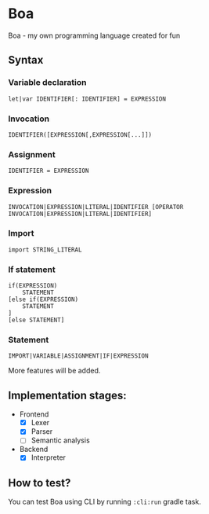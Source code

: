 # Boa
Boa - my own programming language created for fun

## Syntax

### Variable declaration
```
let|var IDENTIFIER[: IDENTIFIER] = EXPRESSION
```

### Invocation
```
IDENTIFIER([EXPRESSION[,EXPRESSION[...]])
```

### Assignment
```
IDENTIFIER = EXPRESSION
```

### Expression
```
INVOCATION|EXPRESSION|LITERAL|IDENTIFIER [OPERATOR INVOCATION|EXPRESSION|LITERAL|IDENTIFIER]
```

### Import
```
import STRING_LITERAL
```

### If statement
```
if(EXPRESSION)
    STATEMENT
[else if(EXPRESSION)
    STATEMENT
]
[else STATEMENT]
```

### Statement
```
IMPORT|VARIABLE|ASSIGNMENT|IF|EXPRESSION
```

More features will be added.

## Implementation stages:
- Frontend
  - [X] Lexer
  - [X] Parser
  - [ ] Semantic analysis
- Backend
  - [X] Interpreter
  
## How to test?
You can test Boa using CLI by running `:cli:run` gradle task.
